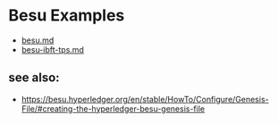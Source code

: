 # Besu Examples
- [besu.md](./besu.md)
- [besu-ibft-tps.md](./besu-ibft-tps.md)

## see also:
- https://besu.hyperledger.org/en/stable/HowTo/Configure/Genesis-File/#creating-the-hyperledger-besu-genesis-file
